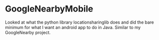# GoogleNearbyMobile
Looked at what the python library locationsharinglib does and did the bare minimum for what I want an android app to do in Java. Similar to my GoogleNearby project.
